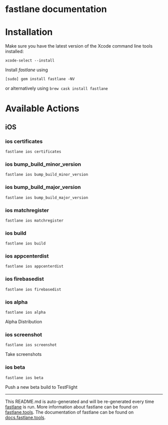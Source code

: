 fastlane documentation
================
# Installation

Make sure you have the latest version of the Xcode command line tools installed:

```
xcode-select --install
```

Install _fastlane_ using
```
[sudo] gem install fastlane -NV
```
or alternatively using `brew cask install fastlane`

# Available Actions
## iOS
### ios certificates
```
fastlane ios certificates
```

### ios bump_build_minor_version
```
fastlane ios bump_build_minor_version
```

### ios bump_build_major_version
```
fastlane ios bump_build_major_version
```

### ios matchregister
```
fastlane ios matchregister
```

### ios build
```
fastlane ios build
```

### ios appcenterdist
```
fastlane ios appcenterdist
```

### ios firebasedist
```
fastlane ios firebasedist
```

### ios alpha
```
fastlane ios alpha
```
Alpha Distribution
### ios screenshot
```
fastlane ios screenshot
```
Take screenshots
### ios beta
```
fastlane ios beta
```
Push a new beta build to TestFlight

----

This README.md is auto-generated and will be re-generated every time [fastlane](https://fastlane.tools) is run.
More information about fastlane can be found on [fastlane.tools](https://fastlane.tools).
The documentation of fastlane can be found on [docs.fastlane.tools](https://docs.fastlane.tools).
